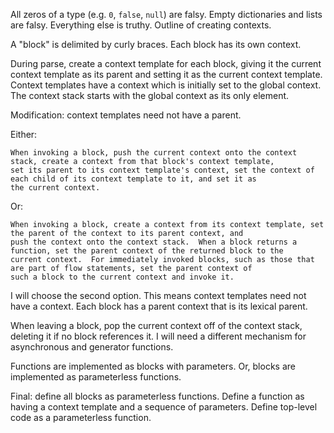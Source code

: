 All zeros of a type (e.g. `0`, `false`, `null`) are falsy.  Empty dictionaries and lists are falsy.  Everything else is truthy.
Outline of creating contexts.

A "block" is delimited by curly braces.  Each block has its own context.

During parse, create a context template for each block, giving it the current context template as its parent and setting it as the
current context template.  Context templates have a context which is initially set to the global context.  The context stack starts
with the global context as its only element.

Modification:  context templates need not have a parent.

Either:

	When invoking a block, push the current context onto the context stack, create a context from that block's context template,
	set its parent to its context template's context, set the context of each child of its context template to it, and set it as
	the current context.

Or:

	When invoking a block, create a context from its context template, set the parent of the context to its parent context, and
	push the context onto the context stack.  When a block returns a function, set the parent context of the returned block to the
	current context.  For immediately invoked blocks, such as those that are part of flow statements, set the parent context of
	such a block to the current context and invoke it.

I will choose the second option.  This means context templates need not have a context.  Each block has a parent context that is
its lexical parent.

When leaving a block, pop the current context off of the context stack, deleting it if no block references it.  I will need a
different mechanism for asynchronous and generator functions.

Functions are implemented as blocks with parameters.  Or, blocks are implemented as parameterless functions.

Final:  define all blocks as parameterless functions.  Define a function as having a context template and a sequence of parameters.
Define top-level code as a parameterless function.
